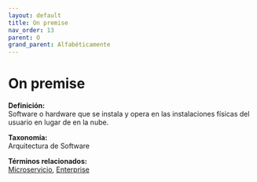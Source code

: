 ```yaml
---
layout: default
title: On premise
nav_order: 13
parent: O
grand_parent: Alfabéticamente
---
```


# On premise

**Definición:**  
Software o hardware que se instala y opera en las instalaciones físicas del usuario en lugar de en la nube.

**Taxonomía:**  
Arquitectura de Software

**Términos relacionados:**  
[Microservicio](https://maleniski.github.io/diccionario-angl-tec-mx/docs/alfabeticamente/M/microservicio.html), [Enterprise](https://maleniski.github.io/diccionario-angl-tec-mx/docs/alfabeticamente/E/enterprise.html)
